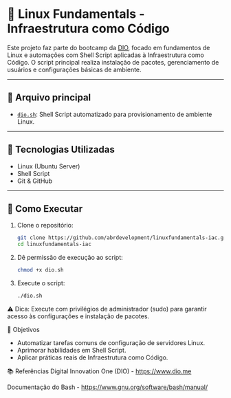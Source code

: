 # 🐧 Linux Fundamentals - Infraestrutura como Código

Este projeto faz parte do bootcamp da [DIO](https://www.dio.me), focado em fundamentos de Linux e automações com Shell Script aplicadas à Infraestrutura como Código. O script principal realiza instalação de pacotes, gerenciamento de usuários e configurações básicas de ambiente.

---

## 📁 Arquivo principal

- [`dio.sh`](https://github.com/abrdevelopment/linuxfundamentals-iac/blob/main/dio.sh): Shell Script automatizado para provisionamento de ambiente Linux.

---

## 🧰 Tecnologias Utilizadas

- Linux (Ubuntu Server)
- Shell Script
- Git & GitHub

---

## 🚀 Como Executar

1. Clone o repositório:
   ```bash
   git clone https://github.com/abrdevelopment/linuxfundamentals-iac.git
   cd linuxfundamentals-iac

2. Dê permissão de execução ao script:
   ```bash
   chmod +x dio.sh

3. Execute o script:
   ```bash
   ./dio.sh
⚠️ Dica: Execute com privilégios de administrador (sudo) para garantir acesso às configurações e instalação de pacotes.

🎯 Objetivos
- Automatizar tarefas comuns de configuração de servidores Linux.
- Aprimorar habilidades em Shell Script.
- Aplicar práticas reais de Infraestrutura como Código.

📚 Referências
Digital Innovation One (DIO) - https://www.dio.me

Documentação do Bash - https://www.gnu.org/software/bash/manual/
